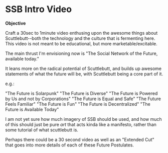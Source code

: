 # SSB Intro Video

**Objective**

Craft a 30sec to 1minute video enthusing upon the awesome things about Scuttlebutt--both the technology and the culture that is fermenting here.  This video is not meant to be educational, but more marketable/excitable.  

The main thrust I'm envisioning now is "The Social Network of the Future, available today."

It leans more on the radical potential of Scuttlebutt, and builds up awesome statements of what the future will be, with Scuttlebutt being a core part of it.

e.g.:

"The Future is Solarpunk"
"The Future is Diverse"
"The Future is Powered by Us and not by Corporations"
"The Future is Equal and Safe"
"The Future Feels Familiar"
"The Future is Fun"
"The Future is Decentralized"
"The Future is Available Today"

I am not yet sure how much imagery of SSB should be used, and how much of this should just be pure _art_ that acts kinda like a manifesto, rather than some tutorial of what scuttlebutt is.

Perhaps there could be a 30 second video as well as an "Extended Cut" that goes into more details of each of these Future Postulates.


